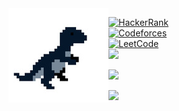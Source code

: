 <img align="left" src="https://github.com/Intercrus/Intercrus/blob/main/imgonline-com-ua-mirror-fopxigs1rau.uuIVW.jpg">

[![HackerRank](https://img.shields.io/badge/-@Intercrus-313131?style=flat-square&labelColor=313131&logo=HackerRank&logoColor=white&color=313131)](https://www.hackerrank.com/Intercrus)   
[![Codeforces](https://img.shields.io/badge/-@ysemy-313131?style=flat-square&labelColor=313131&logo=Codeforces&logoColor=white&color=313131)](https://codeforces.com/profile/ysemy)   
[![LeetCode](https://img.shields.io/badge/-@Intercrus-313131?style=flat-square&labelColor=313131&logo=LeetCode&logoColor=white&color=313131)](https://leetcode.com/intercrus/)     
![](https://img.shields.io/badge/Python-14354C?style=for-the-badge&logo=python&logoColor=white)
<!-- ![](https://img.shields.io/badge/JavaScript-323330?style=for-the-badge&logo=javascript&logoColor=F7DF1E) -->
<!-- ![](https://img.shields.io/badge/Django-092E20?style=for-the-badge&logo=django&logoColor=white) -->
![](https://img.shields.io/badge/PostgreSQL-316192?style=for-the-badge&logo=postgresql&logoColor=white)
<!-- ![](https://img.shields.io/badge/Git-F05032?style=for-the-badge&logo=git&logoColor=white) -->
![](https://img.shields.io/badge/Linux-FCC624?style=for-the-badge&logo=linux&logoColor=black)



